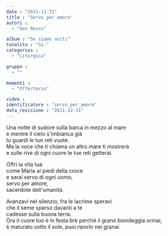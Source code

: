 ```yaml
---
date : "2011-12-31"
title : "Servo per amore"
autori : 
  - "Gen Rosso"

album : "Se siamo uniti"
tonalita : "Si-"
categories : 
  - "Liturgica"

gruppo : 
  - ""

momenti : 
  - "Offertorio"

video : 
identificatore : "servo_per_amore"
data_revisione : "2011-12-31"
---
```

  
   
Una notte di sudore sulla barca in mezzo al mare  
e mentre il cielo s'imbianca già  
tu guardi le tue reti vuote.  
Ma la voce che ti chiama un altro mare ti mostrerà  
e sulle rive di ogni cuore le tue reti getterai.  
  
  
Offri la vita tua  
come Maria ai piedi della croce  
e sarai servo di ogni uomo,  
servo per amore,   
sacerdote dell'umanità.  
  
  
Avanzavi nel silenzio, fra le lacrime speravi  
che il seme sparso davanti a te   
cadesse sulla buona terra.   
Ora il cuore tuo è in festa brk perché il grano biondeggia ormai,   
è maturato sotto il sole, puoi riporlo nei granai.  
  
  
  
  
